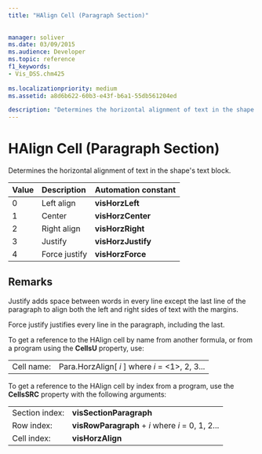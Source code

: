 ```yaml
---
title: "HAlign Cell (Paragraph Section)"
 
 
manager: soliver
ms.date: 03/09/2015
ms.audience: Developer
ms.topic: reference
f1_keywords:
- Vis_DSS.chm425
 
ms.localizationpriority: medium
ms.assetid: a8d6b622-60b3-e43f-b6a1-55db561204ed

description: "Determines the horizontal alignment of text in the shape's text block."
---
```


# HAlign Cell (Paragraph Section)

Determines the horizontal alignment of text in the shape's text block.
  
|**Value**|**Description**|**Automation constant**|
|:-----|:-----|:-----|
| 0  <br/> | Left align  <br/> |**visHorzLeft** <br/> |
| 1  <br/> | Center  <br/> |**visHorzCenter** <br/> |
| 2  <br/> | Right align  <br/> |**visHorzRight** <br/> |
| 3  <br/> | Justify  <br/> |**visHorzJustify** <br/> |
| 4  <br/> | Force justify  <br/> |**visHorzForce** <br/> |
   
## Remarks

Justify adds space between words in every line except the last line of the paragraph to align both the left and right sides of text with the margins.
  
Force justify justifies every line in the paragraph, including the last.
  
To get a reference to the HAlign cell by name from another formula, or from a program using the **CellsU** property, use: 
  
|||
|:-----|:-----|
| Cell name:  <br/> | Para.HorzAlign[  *i*  ]            where  *i*  = <1>, 2, 3... |
   
To get a reference to the HAlign cell by index from a program, use the **CellsSRC** property with the following arguments: 
  
|||
|:-----|:-----|
| Section index:  <br/> |**visSectionParagraph** <br/> |
| Row index:  <br/> |**visRowParagraph** +  *i*            where  *i*  = 0, 1, 2... |
| Cell index:  <br/> |**visHorzAlign** <br/> |
   

